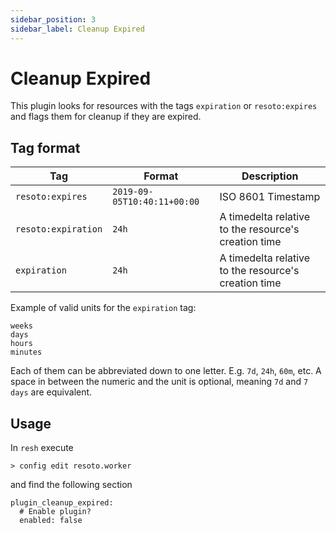 ```yaml
---
sidebar_position: 3
sidebar_label: Cleanup Expired
---
```


# Cleanup Expired

This plugin looks for resources with the tags `expiration` or `resoto:expires` and flags them for cleanup if they are expired.

## Tag format

| Tag                 | Format                      | Description                                          |
| ------------------- | --------------------------- | ---------------------------------------------------- |
| `resoto:expires`    | `2019-09-05T10:40:11+00:00` | ISO 8601 Timestamp                                   |
| `resoto:expiration` | `24h`                       | A timedelta relative to the resource's creation time |
| `expiration`        | `24h`                       | A timedelta relative to the resource's creation time |

Example of valid units for the `expiration` tag:

```
weeks
days
hours
minutes
```

Each of them can be abbreviated down to one letter. E.g. `7d`, `24h`, `60m`, etc. A space in between the numeric and the unit is optional, meaning `7d` and `7 days` are equivalent.

## Usage

In `resh` execute

```
> config edit resoto.worker
```

and find the following section

```
plugin_cleanup_expired:
  # Enable plugin?
  enabled: false
```

